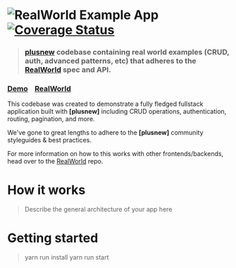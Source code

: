 # ![RealWorld Example App](logo.png)[![Coverage Status](https://coveralls.io/repos/github/plusnew/realworld-starter-kit/badge.svg?branch=master)](https://coveralls.io/github/plusnew/realworld-starter-kit?branch=master)

> ### [plusnew](https://github.com/plusnew/plusnew) codebase containing real world examples (CRUD, auth, advanced patterns, etc) that adheres to the [RealWorld](https://github.com/gothinkster/realworld) spec and API.


### [Demo](https://github.com/gothinkster/realworld)&nbsp;&nbsp;&nbsp;&nbsp;[RealWorld](https://github.com/gothinkster/realworld)


This codebase was created to demonstrate a fully fledged fullstack application built with **[plusnew]** including CRUD operations, authentication, routing, pagination, and more.

We've gone to great lengths to adhere to the **[plusnew]** community styleguides & best practices.

For more information on how to this works with other frontends/backends, head over to the [RealWorld](https://github.com/gothinkster/realworld) repo.


# How it works

> Describe the general architecture of your app here

# Getting started

> yarn run install
> yarn run start

